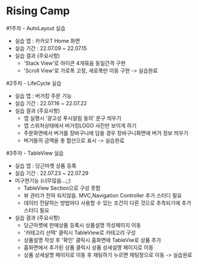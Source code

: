 # Rising Camp

#1주차 - AutoLayout 실습
  * 실습 앱 : 카카오T Home 화면
  * 실습 기간 : 22.07.09 ~ 22.07.15
  * 실습 결과 (주요사항)
    - 'Stack View'로 아이콘 4개묶음 동일간격 구현
    - 'Scroll View'로 가로폭 고정, 세로폭만 이동 구현
      -> 실습완료
      
#2주차 - LifeCycle 실습
  * 실습 앱 : 버거킹 주문 기능
  * 실습 기간 : 22.07.16 ~ 22.07.22
  * 실습 결과 (주요사항)
    - 앱 실행시 ‘광고성 푸시알림 동의’ 문구 띄우기
    - 앱 스위처상태에서 버거킹LOGO 사진만 보이게 하기
    - 주문화면에서 버거를 장바구니에 담을 경우 장바구니화면에 버거 정보 띄우기
    - 버거들의 금액을 총 합산으로 표시
      -> 실습완료
      
#3주차 - TableView 실습
  * 실습 앱 : 당근마켓 상품 등록
  * 실습 기간 : 22.07.23 ~ 22.07.29
  * 미구현기능 (너무많음...;;)
    - TableView Section으로 구성 못함
    - 뷰 관리가 전혀 되지않음. MVC,Navigation Controller 추가 스터디 필요
    - 데이터 전달하는 방법마다 사용할 수 있는 조건이 다른 것으로 추측되기에 추가 스터디 필요
  * 실습 결과 (주요사항)
    - 당근마켓에 판매상품 등록시 상품설명 작성페이지 이동
    - '카테고리 선택' 클릭시 TableView로 카테고리 구성
    - 상품설명 작성 후 '확인' 클릭시 홈화면에 TableViw로 상품 추가
    - 홈화면에서 추가된 상품 클릭시 상품 상세설명 페이지로 이동
    - 상품 상세설명 페이지로 이동 후 채팅하기 누르면 채팅창으로 이동
      -> 실습완료
